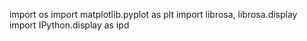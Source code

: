 import os
import matplotlib.pyplot as plt
import librosa, librosa.display
import IPython.display as ipd
